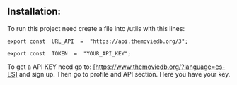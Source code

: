 ## **Installation:**

To run this project need create a file into /utils with this lines:

    export const  URL_API  =  "https://api.themoviedb.org/3";

    export const  TOKEN  =  "YOUR_API_KEY";

To get a API KEY need go to: [https://www.themoviedb.org/?language=es-ES] and sign up.
Then go to profile and API section. Here you have your key.
